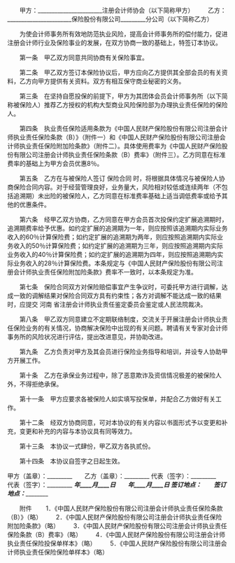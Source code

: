 
 


　　甲方：_______________________注册会计师协会（以下简称甲方）
　　乙方：_______________________保险股份有限公司_________分公司（以下简称乙方）


　　为使会计师事务所有效地防范执业风险，提高会计师事务所的偿付能力，促进注册会计师行业及保险事业的发展，在双方协商一致的基础上，特签订本协议。


　　第一条　甲乙双方同意共同协商有关保险事宜。


　　第二条　甲乙双方签订本保险协议后，甲方应向乙方提供其全部会员的有关资料，乙方向甲方提供有关资料。双方有相互保守商业秘密的义务。


　　第三条　在坚持自愿投保的前提下，甲方为其团体会员会计师事务所（以下简称被保险人）推荐乙方授权的机构大型商业风险保险部为办理执业责任保险的保险人。


　　第四条　执业责任保险适用条款为《中国人民财产保险股份有限公司注册会计师执业责任保险条款（B）》（附件一）和《中国人民财产保险股份有限公司注册会计师执业责任保险附加险条款》（附件二）。具体使用费率为《中国人民财产保险股份有限公司注册会计师执业责任保险条款（B）费率》（附件三）。乙方同意在标准费率的基础上为甲方会员优惠8％。


　　第五条　乙方在与被保险人签订
保险合同
时，将根据具体情况与被保险人协商保险合同内容。对于经营管理良好，业务量大，风险相对较低或连续两年（不包括追溯期）未出险的被保险人，乙方同意在标准费率基础上适当调低费率或给予其他的优惠条件。


　　第六条　经甲乙双方协商，乙方同意在甲方会员首次投保约定扩展追溯期时，追溯期费率给予优惠。如约定扩展的追溯期为一年，则应按照该追溯期内实际业务收入的60％计算保险费；如约定扩展的追溯期为两年，则应按照追溯期内实际业务收入的50％计算保险费；如约定扩展的追溯期为三年，则应按照追溯期内实际业务收入的40％计算保险费；如约定扩展的追溯期为四年，则应按照追溯期内实际业务收入的28％计算保险费。本条规定与《中国人民财产保险股份有限公司注册会计师执业责任保险附加险条款》费率不一致时，以本条规定为准。


　　第七条　保险合同双方对保险赔偿事宜产生争议时，可委托甲方进行调解，达成一致的调解结果对保险合同双方具有约束性；各方对调解不能达成一致的结果时，应提交
河南
省注册会计师执业责任鉴定委员会鉴定或人民法院裁决。


　　第八条　甲乙双方同意建立不定期联络制度，交流关于开展注册会计师执业责任保险业务的有关情况，协商解决保险中出现的有关问题。聘请有关专家对会计师事务所的风险状况进行评估，提出改进意见，并协助改进。


　　第九条　乙方负责对甲方及其会员进行保险业务指导和培训，并设专人协助甲方开展工作。


　　第十条　乙方在承保业务过程中，除了恶意欺诈及资信情况极差的被保险人外，不得拒绝承保。


　　第十一条　甲方应要求各被保险人如实填写投保单，并配合乙方做好有关工作。


　　第十二条　经双方协商同意，可对本协议的有关内容以书面形式予以变更和补充，变更和补充的内容与本协议具有同等效力。


　　第十三条　本协议一式肆份，甲乙双方各执贰份。


　　第十四条　本协议自签字之日起生效。


 



甲方（盖章）：_________　　乙方（盖章）：_________
代表（签字）：_________　　代表（签字）：_________
_________年____月____日　　_________年____月____日
签订地点：_____________　　签订地点：_____________


　　附件
　　1．《中国人民财产保险股份有限公司注册会计师执业责任保险条款（B）》（略）
　　2．《中国人民财产保险股份有限公司注册会计师执业责任保险附加险条款》（略）
　　3．《中国人民财产保险股份有限公司注册会计师执业责任保险条款（B）费率》（略）
　　4．《中国人民财产保险股份有限公司注册会计师执业责任保险投保单样本》（略）
　　5．《中国人民财产保险股份有限公司注册会计师执业责任保险保险单样本》（略）
 


 

 
 
 
 
 
  


  
 

  


  


  
 
 
 
 

